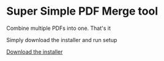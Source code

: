 # Super Simple PDF Merge tool

Combine multiple PDFs into one. That's it

Simply download the installer and run setup

 <a href="https://github.com/EricJDev90/SuperSimplePDFMerge/tree/master/PdfCombiner/InstallableFiles" download>Download the installer</a>
